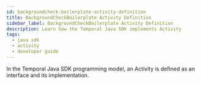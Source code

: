 ```yaml
---
id: backgroundcheck-boilerplate-activity-definition
title: BackgroundCheckBoilerplate Activity Definition
sidebar_label: BackgroundCheckBoilerplate Activity Definition
description: Learn how the Temporal Java SDK implements Activity
tags:
  - java sdk
  - activity
  - developer guide
---
```


In the Temporal Java SDK programming model, an Activity is defined as an interface and its implementation.
